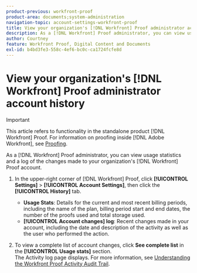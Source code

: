 ```yaml
---
product-previous: workfront-proof
product-area: documents;system-administration
navigation-topic: account-settings-workfront-proof
title: View your organization's [!DNL Workfront] Proof administrator account history
description: As a [!DNL Workfront] Proof administrator, you can view usage statistics and a log of the changes made to your organization's [!DNL Workfront] Proof account.
author: Courtney
feature: Workfront Proof, Digital Content and Documents
exl-id: b4bd3fe3-558c-4ef6-bc0c-ca1724fcfe8d
---
```

# View your organization's [!DNL Workfront] Proof administrator account history

>[!IMPORTANT]
>
>This article refers to functionality in the standalone product [!DNL Workfront] Proof. For information on proofing inside [!DNL Adobe Workfront], see [Proofing](../../../review-and-approve-work/proofing/proofing.md).

As a [!DNL Workfront] Proof administrator, you can view usage statistics and a log of the changes made to your organization's [!DNL Workfront] Proof account.

1. In the upper-right corner of [!DNL Workfront] Proof, click **[!UICONTROL Settings]** > **[!UICONTROL Account Settings]**, then click the **[!UICONTROL History]** tab.

   * **Usage Stats**: Details for the current and most recent billing periods, including the name of the plan, billing period start and end dates, the number of the proofs used and total storage used.
   * **[!UICONTROL Account changes] log**: Recent changes made in your account, including the date and description of the activity as well as the user who performed the action.

1. To view a complete list of account changes, click&nbsp;**See complete list**&nbsp;in the **[!UICONTROL Usage stats]** section.\
   The Activity log page displays. For more information, see [Understanding the Workfront Proof Activity Audit Trail](../../../workfront-proof/wp-work-proofsfiles/basic-features/activity-audit-trail.md).
